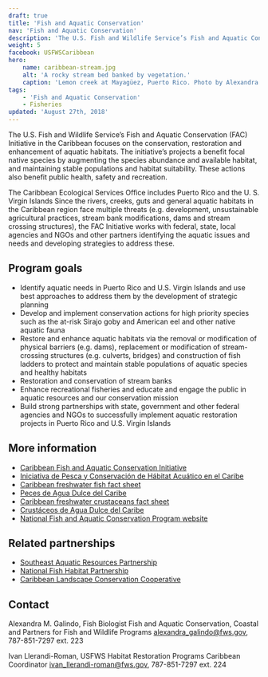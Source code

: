 ```yaml
---
draft: true
title: 'Fish and Aquatic Conservation'
nav: 'Fish and Aquatic Conservation'
description: 'The U.S. Fish and Wildlife Service’s Fish and Aquatic Conservation (FAC) Initiative in the Caribbean focuses on the conservation, restoration and enhancement of aquatic habitats.'
weight: 5
facebook: USFWSCaribbean
hero:
    name: caribbean-stream.jpg
    alt: 'A rocky stream bed banked by vegetation.'
    caption: 'Lemon creek at Mayagüez, Puerto Rico. Photo by Alexandra Galindo, USFWS.'
tags:
    - 'Fish and Aquatic Conservation'
    - Fisheries
updated: 'August 27th, 2018'
---
```


The U.S. Fish and Wildlife Service’s Fish and Aquatic Conservation (FAC) Initiative in the Caribbean focuses on the conservation, restoration and enhancement of aquatic habitats. The initiative’s projects a benefit focal native species by augmenting the species abundance and available habitat, and maintaining stable populations and habitat suitability. These actions also benefit public health, safety and recreation.

The Caribbean Ecological Services Office includes Puerto Rico and the U. S. Virgin Islands Since the rivers, creeks, guts and general aquatic habitats in the Caribbean region face multiple threats (e.g. development, unsustainable agricultural practices, stream bank modifications, dams and stream crossing structures), the FAC Initiative works with federal, state, local agencies and NGOs and other partners identifying the aquatic issues and needs and developing strategies to address these.

## Program goals

- Identify aquatic needs in Puerto Rico and U.S. Virgin Islands and use best approaches to address them by the development of strategic planning
- Develop and implement conservation actions for high priority species such as the at-risk Sirajo goby and American eel and other native aquatic fauna
- Restore and enhance aquatic habitats via the removal or modification of physical barriers (e.g. dams), replacement or modification of stream-crossing structures (e.g. culverts, bridges) and construction of fish ladders to protect and maintain stable populations of aquatic species and healthy habitats
- Restoration and conservation of stream banks
- Enhance recreational fisheries and educate and engage the public in aquatic resources and our conservation mission
- Build strong partnerships with state, government and other federal agencies and NGOs to successfully implement aquatic restoration projects in Puerto Rico and U.S. Virgin Islands

## More information

- [Caribbean Fish and Aquatic Conservation Initiative](/pdf/fact-sheet/caribbean-fish-and-aquatic-conservation-initiative.pdf)
- [Iniciativa de Pesca y Conservación de Hábitat Acuático en el Caribe](/pdf/fact-sheet/fish-and-aquatic-conservation-spanish.pdf)
- [Caribbean freshwater fish fact sheet](/pdf/fact-sheet/caribbean-freshwater-fish.pdf)
- [Peces de Agua Dulce del Caribe](fact-sheet/caribbean-fish-spanish.pdf)
- [Caribbean freshwater crustaceans fact sheet](/pdf/fact-sheet/caribbean-freshwater-crustaceans.pdf)
- [Crustáceos de Agua Dulce del Caribe](fact-sheet/caribbean-crustaceans-spanish.pdf)
- [National Fish and Aquatic Conservation Program website](https://www.fws.gov/fisheries/)

## Related partnerships

- [Southeast Aquatic Resources Partnership](http://southeastaquatics.net/)
- [National Fish Habitat Partnership](http://www.fishhabitat.org/)
- [Caribbean Landscape Conservation Cooperative](http://caribbeanlcc.org/)

## Contact

Alexandra M. Galindo, Fish Biologist
Fish and Aquatic Conservation, Coastal and Partners for Fish and Wildlife Programs
[alexandra_galindo@fws.gov](mailto:alexandra_galindo@fws.gov), 787-851-7297 ext. 223

Ivan Llerandi-Roman, USFWS Habitat Restoration Programs Caribbean Coordinator
[ivan_llerandi-roman@fws.gov](mailto:ivan_llerandi-roman@fws.gov), 787-851-7297 ext. 224
